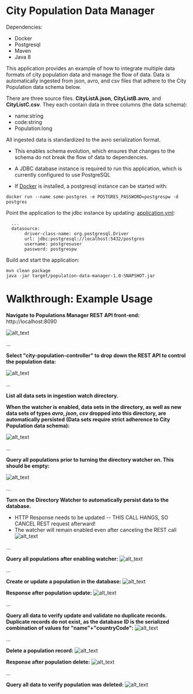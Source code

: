 <h1>City Population Data Manager</h1>

Dependencies:
* Docker
* Postgresql
* Maven
* Java 8

This application provides an example of how to integrate multiple data formats of city population data and manage the flow of data.
Data is automatically ingested from json, avro, and csv files that adhere to the City Population data schema below.

There are three source files. **CityListA.json**, **CityListB.avro**, and **CityListC.csv**.
They each contain data in three columns (the data schema):

  * name:string
  * code:string
  * Population:long

All ingested data is standardized to the avro serialization format.

* This enables schema evolution, which ensures that changes to the schema do not break the flow of data to dependencies.

* A JDBC database instance is required to run this application, which is currently configured to use PostgreSQL
* If [Docker](https://www.docker.com/get-started) is installed, a postgresql instance can be started with:
```$xslt
docker run --name some-postgres -e POSTGRES_PASSWORD=postgrespw -d postgres
```

Point the application to the jdbc instance by updating: 
 [application.yml](src/main/resources/application.yml):

```
  ...
  datasource:
       driver-class-name: org.postgresql.Driver
       url: jdbc:postgresql://localhost:5432/postgres
       username: postgresuser
       password: postgrespw
```

Build and start the application:
```
mvn clean package
java -jar target/population-data-manager-1.0-SNAPSHOT.jar
```

# Walkthrough: Example Usage

**Navigate to Populations Manager REST API front-end:**
 http://localhost:8090

![alt_text](src/main/resources/media/swagger_ui_populations_manager_00.PNG)

...

**Select "city-population-controller" to drop down the REST API to control the population data:**

![alt_text](src/main/resources/media/swagger_city-population-controller_01.PNG)

...

**List all data sets in ingestion watch directory.**

**When the watcher is enabled, data sets in the directory, as well as 
new data sets of types *avro*, *json*, *csv* dropped into this directory, are automatically persisted**
**(Data sets require strict adherence to City Population data schema):**

![alt_text](src/main/resources/media/swagger_list_datasets_02.PNG)

...

**Query all populations prior to turning the directory watcher on. This should be empty:**

![alt_text](src/main/resources/media/swagger_get_populations_beforeLoad_empty_03.PNG)

...

**Turn on the Directory Watcher to automatically persist data to the database.**
* HTTP Response needs to be updated -- THIS CALL HANGS, SO CANCEL REST request afterward!
* The watcher will remain enabled even after canceling the REST call
![alt_text](src/main/resources/media/swagger_start_data_directory_watcher_04.PNG)

...

**Query all populations after enabling watcher:**
![alt_text](src/main/resources/media/swagger_loaded_populations_05.PNG)

...

**Create or update a population in the database:**
![alt_text](src/main/resources/media/swagger_update_population_0_06.PNG)

**Response after population update:**
![alt_text](src/main/resources/media/swagger_update_population_1_07.PNG)

...

**Query all data to verify update and validate no duplicate records.**
**Duplicate records do not exist, as the database ID is the serialized combination of values for "name"+"countryCode":**
![alt_text](src/main/resources/media/swagger_get_populations_after_update_08.PNG)

...

**Delete a population record:**
![alt_text](src/main/resources/media/swagger_delete_population_09.PNG)

**Response after population delete:**
![alt_text](src/main/resources/media/swagger_delete_population_response_10.PNG)

...

**Query all data to verify population was deleted:**
![alt_text](src/main/resources/media/swagger_get_populations_after_delete_11.PNG)
